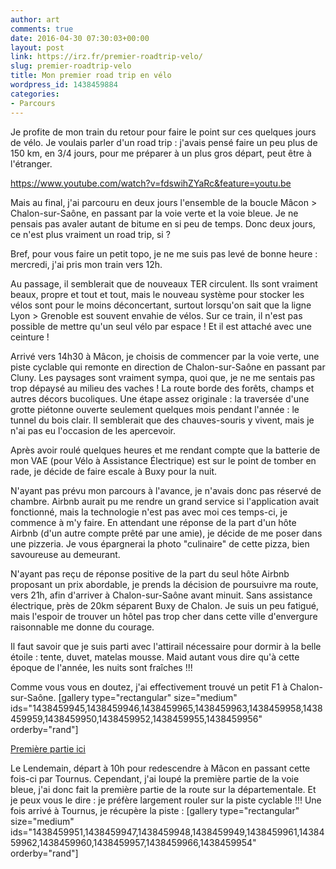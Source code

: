 ```yaml
---
author: art
comments: true
date: 2016-04-30 07:30:03+00:00
layout: post
link: https://irz.fr/premier-roadtrip-velo/
slug: premier-roadtrip-velo
title: Mon premier road trip en vélo
wordpress_id: 1438459884
categories:
- Parcours
---
```


Je profite de mon train du retour pour faire le point sur ces quelques jours de vélo. Je voulais parler d'un road trip : j'avais pensé faire un peu plus de 150 km, en 3/4 jours, pour me préparer à un plus gros départ, peut être à l'étranger.<!-- more -->

https://www.youtube.com/watch?v=fdswihZYaRc&feature=youtu.be

Mais au final, j'ai parcouru en deux jours l'ensemble de la boucle Mâcon > Chalon-sur-Saône, en passant par la voie verte et la voie bleue. Je ne pensais pas avaler autant de bitume en si peu de temps. Donc deux jours, ce n'est plus vraiment un road trip, si ?

Bref, pour vous faire un petit topo, je ne me suis pas levé de bonne heure : mercredi, j'ai pris mon train vers 12h.

Au passage, il semblerait que de nouveaux TER circulent. Ils sont vraiment beaux, propre et tout et tout, mais le nouveau système pour stocker les vélos sont pour le moins déconcertant, surtout lorsqu'on sait que la ligne Lyon > Grenoble est souvent envahie de vélos. Sur ce train, il n'est pas possible de mettre qu'un seul vélo par espace ! Et il est attaché avec une ceinture !

Arrivé vers 14h30 à Mâcon, je choisis de commencer par la voie verte, une piste cyclable qui remonte en direction de Chalon-sur-Saône en passant par Cluny. Les paysages sont vraiment sympa, quoi que, je ne me sentais pas trop dépaysé au milieu des vaches ! La route borde des forêts, champs et autres décors bucoliques. Une étape assez originale : la traversée d'une grotte piétonne ouverte seulement quelques mois pendant l'année : le tunnel du bois clair. Il semblerait que des chauves-souris y vivent, mais je n'ai pas eu l'occasion de les apercevoir.

Après avoir roulé quelques heures et me rendant compte que la batterie de mon VAE (pour Vélo à Assistance Électrique) est sur le point de tomber en rade, je décide de faire escale à Buxy pour la nuit.

N'ayant pas prévu mon parcours à l'avance, je n'avais donc pas réservé de chambre. Airbnb aurait pu me rendre un grand service si l'application avait fonctionné, mais la technologie n'est pas avec moi ces temps-ci, je commence à m'y faire. En attendant une réponse de la part d'un hôte Airbnb (d'un autre compte prêté par une amie), je décide de me poser dans une pizzeria. Je vous épargnerai la photo "culinaire" de cette pizza, bien savoureuse au demeurant.

N'ayant pas reçu de réponse positive de la part du seul hôte Airbnb proposant un prix abordable, je prends la décision de poursuivre ma route, vers 21h, afin d'arriver à Chalon-sur-Saône avant minuit. Sans assistance électrique, près de 20km séparent Buxy de Chalon. Je suis un peu fatigué, mais l'espoir de trouver un hôtel pas trop cher dans cette ville d'envergure raisonnable me donne du courage.

Il faut savoir que je suis parti avec l'attirail nécessaire pour dormir à la belle étoile : tente, duvet, matelas mousse. Maid autant vous dire qu'à cette époque de l'année, les nuits sont fraîches !!!

Comme vous vous en doutez, j'ai effectivement trouvé un petit F1 à Chalon-sur-Saône.
[gallery type="rectangular" size="medium" ids="1438459945,1438459946,1438459965,1438459963,1438459958,1438459959,1438459950,1438459952,1438459955,1438459956" orderby="rand"]

[Première partie ici](http://irz.fr/premier-roadtrip-velo/)

Le Lendemain, départ à 10h pour redescendre à Mâcon en passant cette fois-ci par Tournus. Cependant, j'ai loupé la première partie de la voie bleue, j'ai donc fait la première partie de la route sur la départementale. Et je peux vous le dire : je préfère largement rouler sur la piste cyclable !!! Une fois arrivé à Tournus, je récupère la piste :
[gallery type="rectangular" size="medium" ids="1438459951,1438459947,1438459948,1438459949,1438459961,1438459962,1438459960,1438459957,1438459966,1438459954" orderby="rand"]

